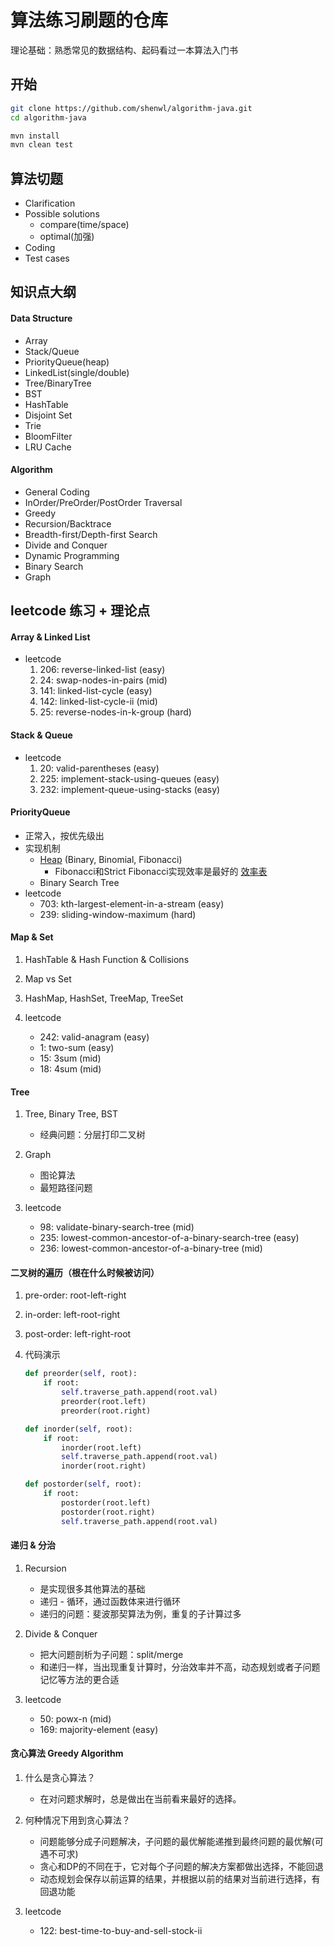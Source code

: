 # 算法练习刷题的仓库
理论基础：熟悉常见的数据结构、起码看过一本算法入门书

## 开始
```bash
git clone https://github.com/shenwl/algorithm-java.git
cd algorithm-java

mvn install
mvn clean test
```


## 算法切题
- Clarification
- Possible solutions
    * compare(time/space)
    * optimal(加强)
- Coding
- Test cases


## 知识点大纲
#### Data Structure
- Array
- Stack/Queue
- PriorityQueue(heap)
- LinkedList(single/double)
- Tree/BinaryTree
- BST
- HashTable
- Disjoint Set
- Trie
- BloomFilter
- LRU Cache

#### Algorithm
- General Coding
- InOrder/PreOrder/PostOrder Traversal
- Greedy
- Recursion/Backtrace
- Breadth-first/Depth-first Search
- Divide and Conquer
- Dynamic Programming
- Binary Search
- Graph

## leetcode 练习 + 理论点
#### Array & Linked List
- leetcode
    1. 206: reverse-linked-list (easy)
    2. 24: swap-nodes-in-pairs  (mid)
    3. 141: linked-list-cycle   (easy)
    4. 142: linked-list-cycle-ii    (mid)
    5. 25: reverse-nodes-in-k-group (hard)

#### Stack & Queue
- leetcode
    1. 20: valid-parentheses    (easy)
    2. 225: implement-stack-using-queues    (easy)
    3. 232: implement-queue-using-stacks    (easy)

#### PriorityQueue
- 正常入，按优先级出
- 实现机制
    * [Heap](https://en.wikipedia.org/wiki/Heap_(data_structure)) (Binary, Binomial, Fibonacci)
        - Fibonacci和Strict Fibonacci实现效率是最好的 [效率表](https://en.wikipedia.org/wiki/Heap_(data_structure))
    * Binary Search Tree
- leetcode
    * 703: kth-largest-element-in-a-stream  (easy)
    * 239: sliding-window-maximum (hard)

#### Map & Set
1. HashTable & Hash Function & Collisions

2. Map vs Set

3. HashMap, HashSet, TreeMap, TreeSet

4. leetcode
    - 242: valid-anagram    (easy)
    - 1: two-sum    (easy)
    - 15: 3sum  (mid)
    - 18: 4sum  (mid)

#### Tree
1. Tree, Binary Tree, BST
    - 经典问题：分层打印二叉树

2. Graph
    - 图论算法
    - 最短路径问题

3. leetcode
    - 98: validate-binary-search-tree   (mid)
    - 235: lowest-common-ancestor-of-a-binary-search-tree   (easy)
    - 236: lowest-common-ancestor-of-a-binary-tree  (mid)
    
#### 二叉树的遍历（根在什么时候被访问）
1. pre-order: root-left-right

2. in-order: left-root-right

3. post-order: left-right-root

4. 代码演示
    ```python
    def preorder(self, root):
        if root:
            self.traverse_path.append(root.val)
            preorder(root.left)
            preorder(root.right)
    
    def inorder(self, root):
        if root:
            inorder(root.left)
            self.traverse_path.append(root.val)
            inorder(root.right)
    
    def postorder(self, root):
        if root:
            postorder(root.left)
            postorder(root.right)
            self.traverse_path.append(root.val)
    ```


#### 递归 & 分治
1. Recursion
    - 是实现很多其他算法的基础 
    - 递归 - 循环，通过函数体来进行循环
    - 递归的问题：斐波那契算法为例，重复的子计算过多
    
2. Divide & Conquer
    - 把大问题剖析为子问题：split/merge
    - 和递归一样，当出现重复计算时，分治效率并不高，动态规划或者子问题记忆等方法的更合适
    
3. leetcode
    - 50: powx-n    (mid)
    - 169: majority-element (easy)
    
#### 贪心算法 Greedy Algorithm
1. 什么是贪心算法？
    - 在对问题求解时，总是做出在当前看来最好的选择。

2. 何种情况下用到贪心算法？
    - 问题能够分成子问题解决，子问题的最优解能递推到最终问题的最优解(可遇不可求)
    - 贪心和DP的不同在于，它对每个子问题的解决方案都做出选择，不能回退
    - 动态规划会保存以前运算的结果，并根据以前的结果对当前进行选择，有回退功能
    
3. leetcode
    - 122: best-time-to-buy-and-sell-stock-ii
